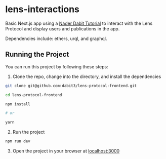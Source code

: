 # lens-interactions

Basic Next.js app using a [Nader Dabit Tutorial](https://www.youtube.com/watch?v=LcxOdWWL8xs) to interact with the Lens Protocol and display users and publications in the app.

Dependencies include: ethers, urql, and graphql.

## Running the Project

You can run this project by following these steps:

1. Clone the repo, change into the directory, and install the dependencies

```sh
git clone git@github.com:dabit3/lens-protocol-frontend.git

cd lens-protocol-frontend

npm install

# or

yarn
```

2. Run the project

```sh
npm run dev
```

3. Open the project in your browser at [localhost:3000](http://localhost:3000/)
